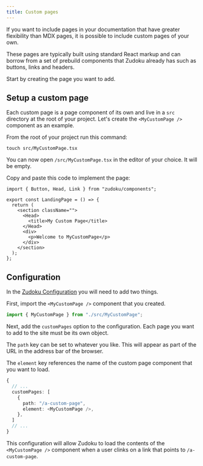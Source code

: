 ```yaml
---
title: Custom pages
---
```


If you want to include pages in your documentation that have greater flexibility than MDX pages, it is possible to include custom pages of your own.

These pages are typically built using standard React markup and can borrow from a set of prebuild components that Zudoku already has such as buttons, links and headers.

Start by creating the page you want to add.

## Setup a custom page

Each custom page is a page component of its own and live in a `src` directory at the root of your project. Let's create the `<MyCustomPage />` component as an example.

From the root of your project run this command:

```command
touch src/MyCustomPage.tsx
```

You can now open `/src/MyCustomPage.tsx` in the editor of your choice. It will be empty.

Copy and paste this code to implement the page:

```tsx
import { Button, Head, Link } from "zudoku/components";

export const LandingPage = () => {
  return (
    <section className="">
      <Head>
        <title>My Custom Page</title>
      </Head>
      <div>
        <p>Welcome to MyCustomPage</p>
      </div>
    </section>
  );
};
```

## Configuration

In the [Zudoku Configuration](/docs/configuration/overview) you will need to add two things.

First, import the `<MyCustomPage />` component that you created.

```typescript
import { MyCustomPage } from "./src/MyCustomPage";
```

Next, add the `customPages` option to the configuration. Each page you want to add to the site must be its own object.

The `path` key can be set to whatever you like. This will appear as part of the URL in the address bar of the browser.

The `element` key references the name of the custom page component that you want to load.

```typescript
{
  // ...
  customPages: [
    {
      path: "/a-custom-page",
      element: <MyCustomPage />,
    },
  ]
  // ...
}
```

This configuration will allow Zudoku to load the contents of the `<MyCustomPage />` component when a user clinks on a link that points to `/a-custom-page`.
